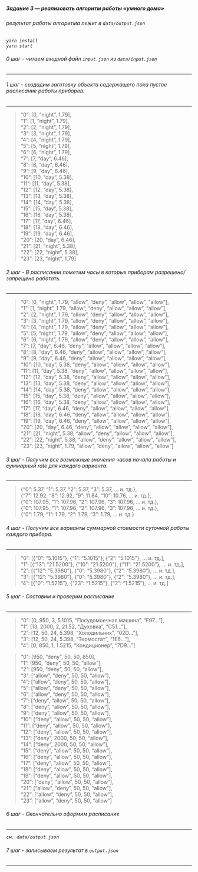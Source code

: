 <h5><a id="_3_______0"></a><em>Задание 3 — реализовать алгоритм работы «умного дома»</em></h5>
<h6><a id="_____dataoutputjson_2"></a><em>результат работы алгоритма лежит в <code>data/output.json</code></em></h6>
<p><em><code>yarn install</code></em><br>
<em><code>yarn start</code></em></p>
<h6><a id="0______inputjson__datainputjson_7"></a><em>0 шаг - читаем входной файл <code>input.json</code> из <code>data/input.json</code></em></h6>
<hr>
<h6><a id="1____________9"></a><em>1 шаг - создадим заготовку объекта содержащего пока пустое расписание работы приборов.</em></h6>
<hr>
<blockquote>
<p>“0”: [0, “night”, 1.79],<br>
“1”: [1, “night”, 1.79],<br>
“2”: [2, “night”, 1.79],<br>
“3”: [3, “night”, 1.79],<br>
“4”: [4, “night”, 1.79],<br>
“5”: [5, “night”, 1.79],<br>
“6”: [6, “night”, 1.79],<br>
“7”: [7, “day”, 6.46],<br>
“8”: [8, “day”, 6.46],<br>
“9”: [9, “day”, 6.46],<br>
“10”: [10, “day”, 5.38],<br>
“11”: [11, “day”, 5.38],<br>
“12”: [12, “day”, 5.38],<br>
“13”: [13, “day”, 5.38],<br>
“14”: [14, “day”, 5.38],<br>
“15”: [15, “day”, 5.38],<br>
“16”: [16, “day”, 5.38],<br>
“17”: [17, “day”, 6.46],<br>
“18”: [18, “day”, 6.46],<br>
“19”: [19, “day”, 6.46],<br>
“20”: [20, “day”, 6.46],<br>
“21”: [21, “night”, 5.38],<br>
“22”: [22, “night”, 5.38],<br>
“23”: [23, “night”, 1.79]</p>
</blockquote>
<h6><a id="2____________38"></a><em>2 шаг - В расписании пометим часы в которых приборам разрешено/запрещено работать.</em></h6>
<hr>
<blockquote>
<p>“0”: [0, “night”, 1.79, “allow”, “deny”, “allow”, “allow”, “allow”],<br>
“1”: [1, “night”, 1.79, “allow”, “deny”, “allow”, “allow”, “allow”],<br>
“2”: [2, “night”, 1.79, “allow”, “deny”, “allow”, “allow”, “allow”],<br>
“3”: [3, “night”, 1.79, “allow”, “deny”, “allow”, “allow”, “allow”],<br>
“4”: [4, “night”, 1.79, “allow”, “deny”, “allow”, “allow”, “allow”],<br>
“5”: [5, “night”, 1.79, “allow”, “deny”, “allow”, “allow”, “allow”],<br>
“6”: [6, “night”, 1.79, “allow”, “deny”, “allow”, “allow”, “allow”],<br>
“7”: [7, “day”, 6.46, “deny”, “allow”, “allow”, “allow”, “allow”],<br>
“8”: [8, “day”, 6.46, “deny”, “allow”, “allow”, “allow”, “allow”],<br>
“9”: [9, “day”, 6.46, “deny”, “allow”, “allow”, “allow”, “allow”],<br>
“10”: [10, “day”, 5.38, “deny”, “allow”, “allow”, “allow”, “allow”],<br>
“11”: [11, “day”, 5.38, “deny”, “allow”, “allow”, “allow”, “allow”],<br>
“12”: [12, “day”, 5.38, “deny”, “allow”, “allow”, “allow”, “allow”],<br>
“13”: [13, “day”, 5.38, “deny”, “allow”, “allow”, “allow”, “allow”],<br>
“14”: [14, “day”, 5.38, “deny”, “allow”, “allow”, “allow”, “allow”],<br>
“15”: [15, “day”, 5.38, “deny”, “allow”, “allow”, “allow”, “allow”],<br>
“16”: [16, “day”, 5.38, “deny”, “allow”, “allow”, “allow”, “allow”],<br>
“17”: [17, “day”, 6.46, “deny”, “allow”, “allow”, “allow”, “allow”],<br>
“18”: [18, “day”, 6.46, “deny”, “allow”, “allow”, “allow”, “allow”],<br>
“19”: [19, “day”, 6.46, “deny”, “allow”, “allow”, “allow”, “allow”],<br>
“20”: [20, “day”, 6.46, “deny”, “allow”, “allow”, “allow”, “allow”],<br>
“21”: [21, “night”, 5.38, “allow”, “deny”, “allow”, “allow”, “allow”],<br>
“22”: [22, “night”, 5.38, “allow”, “deny”, “allow”, “allow”, “allow”],<br>
“23”: [23, “night”, 1.79, “allow”, “deny”, “allow”, “allow”, “allow”]</p>
</blockquote>
<h6><a id="3____________rate____67"></a><em>3 шаг - Получим все возможные значения часов начала работы и суммарный rate для каждого варианта.</em></h6>
<hr>
<blockquote>
<p>{“0”: 5.37, “1”: 5.37, “2”: 5.37, “3”: 5.37, … и. тд.},<br>
{“7”: 12.92, “8”: 12.92, “9”: 11.84, “10”: 10.76, … и. тд.},<br>
{“0”: 107.95, “1”: 107.96, “2”: 107.96, “3”: 107.96, … и. тд.},<br>
{“0”: 107.95, “1”: 107.96, “2”: 107.96, “3”: 107.96, … и. тд.},<br>
{“0”: 1.79, “1”: 1.79, “2”: 1.79, “3”: 1.79, … и. тд.}</p>
</blockquote>
<h6><a id="4____________77"></a><em>4 шаг - Получим все варианты суммарной стоимости суточной работы каждого прибора.</em></h6>
<hr>
<blockquote>
<p>“0”: [{“0”: “5.1015”}, {“1”: “5.1015”}, {“2”: “5.1015”}, … и. тд.],<br>
“1”: [{“13”: “21.5200”}, {“10”: “21.5200”}, {“11”: “21.5200”}, … и. тд.],<br>
“2”: [{“12”: “5.3980”}, {“0”: “5.3980”}, {“2”: “5.3980”}, … и. тд.],<br>
“3”: [{“12”: “5.3980”}, {“0”: “5.3980”}, {“2”: “5.3980”}, … и. тд.],<br>
“4”: [{“0”: “1.5215”}, {“23”: “1.5215”}, {“2”: “1.5215”}, … и. тд.]</p>
</blockquote>
<h6><a id="5_______86"></a><em>5 шаг - Составим и проверим расписание</em></h6>
<hr>
<blockquote>
<p>“0”: [0, 950, 3, 5.1015, “Посудомоечная машина”, “F97…”],<br>
“1”: [13, 2000, 2, 21.52, “Духовка”, “C51…”],<br>
“2”: [12, 50, 24, 5.398, “Холодильник”, “02D…”],<br>
“3”: [12, 50, 24, 5.398, “Термостат”, “1E6…”],<br>
“4”: [0, 850, 1, 1.5215, “Кондиционер”, “7D9…”]</p>
</blockquote>
<blockquote>
<p>“0”: [950, “deny”, 50, 50, 850],<br>
“1”: [950, “deny”, 50, 50, “allow”],<br>
“2”: [950, “deny”, 50, 50, “allow”],<br>
“3”: [“allow”, “deny”, 50, 50, “allow”],<br>
“4”: [“allow”, “deny”, 50, 50, “allow”],<br>
“5”: [“allow”, “deny”, 50, 50, “allow”],<br>
“6”: [“allow”, “deny”, 50, 50, “allow”],<br>
“7”: [“deny”, “allow”, 50, 50, “allow”],<br>
“8”: [“deny”, “allow”, 50, 50, “allow”],<br>
“9”: [“deny”, “allow”, 50, 50, “allow”],<br>
“10”: [“deny”, “allow”, 50, 50, “allow”],<br>
“11”: [“deny”, “allow”, 50, 50, “allow”],<br>
“12”: [“deny”, “allow”, 50, 50, “allow”],<br>
“13”: [“deny”, 2000, 50, 50, “allow”],<br>
“14”: [“deny”, 2000, 50, 50, “allow”],<br>
“15”: [“deny”, “allow”, 50, 50, “allow”],<br>
“16”: [“deny”, “allow”, 50, 50, “allow”],<br>
“17”: [“deny”, “allow”, 50, 50, “allow”],<br>
“18”: [“deny”, “allow”, 50, 50, “allow”],<br>
“19”: [“deny”, “allow”, 50, 50, “allow”],<br>
“20”: [“deny”, “allow”, 50, 50, “allow”],<br>
“21”: [“allow”, “deny”, 50, 50, “allow”],<br>
“22”: [“allow”, “deny”, 50, 50, “allow”],<br>
“23”: [“allow”, “deny”, 50, 50, “allow”]</p>
</blockquote>
<h6><a id="6______120"></a><em>6 шаг - Окончательно оформим расписание</em></h6>
<hr>
<p><em><code>см. data/output.json</code></em></p>
<h6><a id="7______outputjson_124"></a><em>7 шаг - записываем результат в <code>output.json</code></em></h6>
<hr>